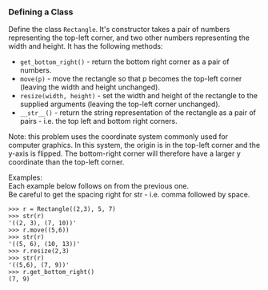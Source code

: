 ### Defining a Class

Define the class `Rectangle`. It\'s constructor takes a pair of numbers
representing the top-left corner, and two other numbers representing the
width and height. It has the following methods:

-   `get_bottom_right()` - return the bottom right corner as a pair of
    numbers.
-   `move(p)` - move the rectangle so that p becomes the top-left corner
    (leaving the width and height unchanged).
-   `resize(width, height)` - set the width and height of the rectangle
    to the supplied arguments (leaving the top-left corner unchanged).
-   `__str__()` - return the string representation of the rectangle as a
    pair of pairs - i.e. the top left and bottom right corners.

Note: this problem uses the coordinate system commonly used for computer
graphics. In this system, the origin is in the top-left corner and the
y-axis is flipped. The bottom-right corner will therefore have a larger
y coordinate than the top-left corner.

Examples:\
Each example below follows on from the previous one.\
Be careful to get the spacing right for str - i.e. comma followed by
space.

    >>> r = Rectangle((2,3), 5, 7)
    >>> str(r)
    '((2, 3), (7, 10))'
    >>> r.move((5,6))
    >>> str(r)
    '((5, 6), (10, 13))'
    >>> r.resize(2,3)
    >>> str(r)
    '((5,6), (7, 9))'
    >>> r.get_bottom_right()
    (7, 9)
